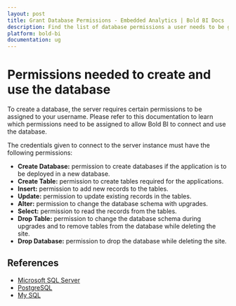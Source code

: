 ```yaml
---
layout: post
title: Grant Database Permissions - Embedded Analytics | Bold BI Docs
description: Find the list of database permissions a user needs to be granted in a database server to create and access for user detail or data store for embedded analytics.
platform: bold-bi
documentation: ug
---
```

# Permissions needed to create and use the database

To create a database, the server requires certain permissions to be assigned to your username. Please refer to this documentation to learn which permissions need to be assigned to allow Bold BI to connect and use the database.

The credentials given to connect to the server instance must have the following permissions:

- **Create Database:** permission to create databases if the application is to be deployed in a new database.
- **Create Table:** permission to create tables required for the applications.
- **Insert:** permission to add new records to the tables.
- **Update:** permission to update existing records in the tables.
- **Alter:** permission to change the database schema with upgrades.  
- **Select:** permission to read the records from the tables.
- **Drop Table:** permission to change the database schema during upgrades and to remove tables from the database while deleting the site. 
- **Drop Database:** permission to drop the database while deleting the site.

## References

* [Microsoft SQL Server](https://docs.microsoft.com/en-us/sql/t-sql/statements/alter-server-role-transact-sql?view=sql-server-ver15#syntax)
* [PostgreSQL](https://www.postgresql.org/docs/9.5/sql-alteruser.html)
* [My SQL](https://www.digitalocean.com/docs/databases/mysql/how-to/modify-user-privileges/#granting-privileges)